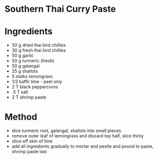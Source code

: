 # Southern Thai Curry Paste

# Ingredients
- 50 g dried thai bird chillies
- 30 g fresh thai bird chillies
- 50 g garlic
- 50 g turmeric (fresh)
- 50 g galangal
- 25 g shallots
- 5 stalks lemongrass
- 1/2 kaffir lime - peel only
- 2 T black peppercorns
- .5 T salt
- 2 T shrimp paste

# Method
- dice turmeric root, galangal, shallots into small pieces
- remove outer leaf of lemongrass and discard top half, slice thinly
- slice off skin of lime
- add all ingredients gradually to mortar and pestle and pound to paste, shrimp paste last
